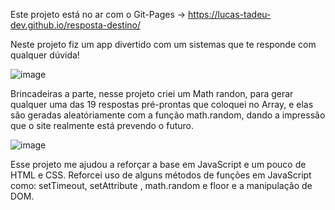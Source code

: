 Este projeto está no ar com o Git-Pages  ->  https://lucas-tadeu-dev.github.io/resposta-destino/

Neste projeto fiz um app divertido com um sistemas que te responde com qualquer dúvida!

![image](https://user-images.githubusercontent.com/104043012/178615556-ff41f8d9-cd3f-4fc4-9f73-0da6bd81544f.png)

Brincadeiras a parte, nesse projeto criei um Math randon, para gerar qualquer uma das 19 respostas
pré-prontas que coloquei no Array, e elas são geradas aleatóriamente com a função math.random,
dando a impressão que o site realmente está prevendo o futuro.

![image](https://user-images.githubusercontent.com/104043012/178615662-738baea3-efd2-4c4a-abb0-406682ee899a.png)

Esse projeto me ajudou a reforçar a base em JavaScript e um pouco de HTML e CSS.
Reforcei uso de alguns métodos de funções em JavaScript como: setTimeout, setAttribute , math.random e floor 
e a manipulação de DOM.
